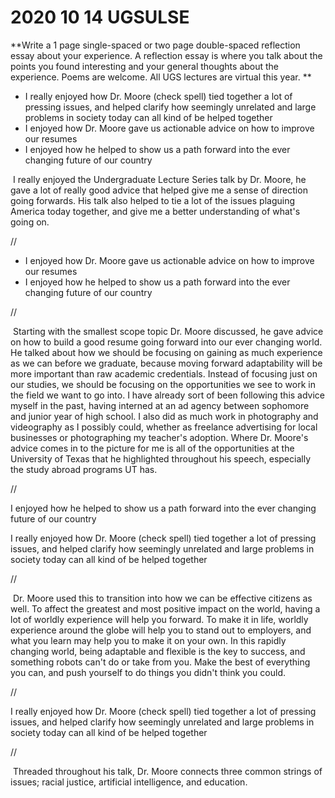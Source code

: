 # 2020 10 14 UGSULSE

**Write a 1 page single-spaced or two page double-spaced reflection essay  about your experience. A reflection essay is where you talk about the  points you found interesting and your general thoughts about the  experience. Poems are welcome.  All UGS lectures are virtual this year. **

- I really enjoyed how Dr. Moore (check spell) tied together a lot of pressing issues, and helped clarify how seemingly unrelated and large problems in society today can all kind of be helped together
- I enjoyed how Dr. Moore gave us actionable advice on how to improve our resumes
- I enjoyed how he helped to show us a path forward into the ever changing future of our country





​	I really enjoyed the Undergraduate Lecture Series talk by Dr. Moore, he gave a lot of really good advice that helped give me a sense of direction going forwards. His talk also helped to tie a lot of the issues plaguing America today together, and give me a better understanding of what's going on.

//

- I enjoyed how Dr. Moore gave us actionable advice on how to improve our resumes
- I enjoyed how he helped to show us a path forward into the ever changing future of our country



//

​	Starting with the smallest scope topic Dr. Moore discussed, he gave advice on how to build a good resume going forward into our ever changing world. He talked about how we should be focusing on gaining as much experience as we can before we graduate, because moving forward adaptability will be more important than raw academic credentials. Instead of focusing just on our studies, we should be focusing on the opportunities we see to work in the field we want to go into. I have already sort of been following this advice myself in the past, having interned at an ad agency between sophomore and junior year of high school. I also did as much work in photography and videography as I possibly could, whether as freelance advertising for local businesses or photographing my teacher's adoption. Where Dr. Moore's advice comes in to the picture for me is all of the opportunities at the University of Texas that he highlighted throughout his speech, especially the study abroad programs UT has. 

//

I enjoyed how he helped to show us a path forward into the ever changing future of our country

I really enjoyed how Dr. Moore (check spell) tied together a lot of pressing issues, and helped clarify how seemingly unrelated and large problems in society today can all kind of be helped together

//

​	Dr. Moore used this to transition into how we can be effective citizens as well. To affect the greatest and most positive impact on the world, having a lot of worldly experience will help you forward. To make it in life, worldly experience around the globe will help you to stand out to employers, and what you learn may help you to make it on your own. In this rapidly changing world, being adaptable and flexible is the key to success, and something robots can't do or take from you. Make the best of everything you can, and push yourself to do things you didn't think you could. 

//

I really enjoyed how Dr. Moore (check spell) tied together a lot of pressing issues, and helped clarify how seemingly unrelated and large problems in society today can all kind of be helped together

//

​	Threaded throughout his talk, Dr. Moore connects three common strings of issues; racial justice, artificial intelligence, and education. 